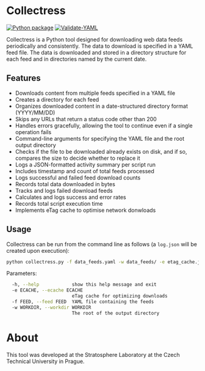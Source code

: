 # Collectress

[![Python package](https://github.com/stratosphereips/collectress/actions/workflows/python-checks.yml/badge.svg)](https://github.com/stratosphereips/collectress/actions/workflows/python-checks.yml)
[![Validate-YAML](https://github.com/stratosphereips/collectress/actions/workflows/validate-yml.yml/badge.svg)](https://github.com/stratosphereips/collectress/actions/workflows/validate-yml.yml)

Collectress is a Python tool designed for downloading web data feeds periodically and consistently. The data to download is specified in a YAML feed file. The data is downloaded and stored in a directory structure for each feed and in directories named by the current date.

## Features

- Downloads content from multiple feeds specified in a YAML file
- Creates a directory for each feed
- Organizes downloaded content in a date-structured directory format (YYYY/MM/DD)
- Skips any URLs that return a status code other than 200
- Handles errors gracefully, allowing the tool to continue even if a single operation fails
- Command-line arguments for specifying the YAML file and the root output directory
- Checks if the file to be downloaded already exists on disk, and if so, compares the size to decide whether to replace it
- Logs a JSON-formatted activity summary per script run
- Includes timestamp and count of total feeds processed
- Logs successful and failed feed download counts
- Records total data downloaded in bytes
- Tracks and logs failed download feeds
- Calculates and logs success and error rates
- Records total script execution time
- Implements eTag cache to optimise network donwloads

## Usage

Collectress can be run from the command line as follows (a `log.json` will be created upon execution):

```bash
python collectress.py -f data_feeds.yaml -w data_feeds/ -e etag_cache.json
```

Parameters:
```bash
  -h, --help            show this help message and exit
  -e ECACHE, --ecache ECACHE
                        eTag cache for optimizing downloads
  -f FEED, --feed FEED  YAML file containing the feeds
  -w WORKDIR, --workdir WORKDIR
                        The root of the output directory
```

# About

This tool was developed at the Stratosphere Laboratory at the Czech Technical University in Prague. 
